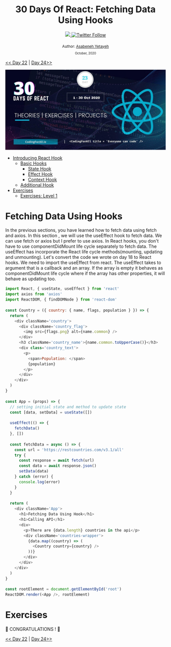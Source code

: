 <div align="center">
  <h1> 30 Days Of React: Fetching Data Using Hooks</h1>
  <a class="header-badge" target="_blank" href="https://www.linkedin.com/in/asabeneh/">
  <img src="https://img.shields.io/badge/style--5eba00.svg?label=LinkedIn&logo=linkedin&style=social">
  </a>
  <a class="header-badge" target="_blank" href="https://twitter.com/Asabeneh">
  <img alt="Twitter Follow" src="https://img.shields.io/twitter/follow/asabeneh?style=social">
  </a>

<sub>Author:
<a href="https://www.linkedin.com/in/asabeneh/" target="_blank">Asabeneh Yetayeh</a><br>
<small> October, 2020</small>
</sub>

</div>

[<< Day 22](../22_Form_Using_Hooks/22_form_using_hooks.md) | [Day 24>>](../24_projects/24_projects.md)

![30 Days of React banner](../images/30_days_of_react_banner_day_23.jpg)

- [Introducing React Hook](#introducing-react-hook)
  - [Basic Hooks](#basic-hooks)
    - [State Hook](#state-hook)
    - [Effect Hook](#effect-hook)
    - [Context Hook](#context-hook)
  - [Additional Hook](#additional-hook)
- [Exercises](#exercises)
  - [Exercises: Level 1](#exercises-level-1)

# Fetching Data Using Hooks

In the previous sections, you have learned how to fetch data using fetch and axios. In this section , we will use the useEffect hook to fetch data. We can use fetch or axios but I prefer to use axios. In React hooks, you don't have to use componentDidMount life cycle separately to fetch data. The useEffect has incorporate the React life cycle methods(mounting, updating and unmounting). Let's convert the code we wrote on day 18 to React hooks. We need to import the useEffect from react. The useEffect takes to argument that is a callback and an array. If the array is empty it behaves as componentDidMount life cycle where if the array has other properties, it will behave as updating too.

```js
import React, { useState, useEffect } from 'react'
import axios from 'axios'
import ReactDOM, { findDOMNode } from 'react-dom'

const Country = ({ country: { name, flags, population } }) => {
  return (
    <div className='country'>
      <div className='country_flag'>
        <img src={flags.png} alt={name.common} />
      </div>
      <h3 className='country_name'>{name.common.toUpperCase()}</h3>
      <div class='country_text'>
        <p>
          <span>Population: </span>
          {population}
        </p>
      </div>
    </div>
  )
}

const App = (props) => {
  // setting initial state and method to update state
  const [data, setData] = useState([])

  useEffect(() => {
    fetchData()
  }, [])

  const fetchData = async () => {
    const url = 'https://restcountries.com/v3.1/all'
    try {
      const response = await fetch(url)
      const data = await response.json()
      setData(data)
    } catch (error) {
      console.log(error)
    }
  }

  return (
    <div className='App'>
      <h1>Fetching Data Using Hook</h1>
      <h1>Calling API</h1>
      <div>
        <p>There are {data.length} countries in the api</p>
        <div className='countries-wrapper'>
          {data.map((country) => (
            <Country country={country} />
          ))}
        </div>
      </div>
    </div>
  )
}

const rootElement = document.getElementById('root')
ReactDOM.render(<App />, rootElement)
```

# Exercises

🎉 CONGRATULATIONS ! 🎉

[<< Day 22](../22_Form_Using_Hooks/22_form_using_hooks.md) | [Day 24>>](../24_projects/24_projects.md)
